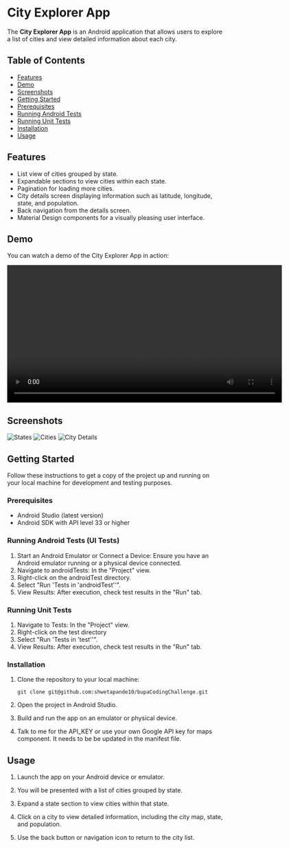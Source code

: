 # City Explorer App

The **City Explorer App** is an Android application that allows users to explore a list of cities and view detailed information about each city.

## Table of Contents

- [Features](#features)
- [Demo](#demo)
- [Screenshots](#screenshots)
- [Getting Started](#getting-started)
- [Prerequisites](#prerequisites)
- [Running Android Tests](#android-tests)
- [Running Unit Tests](#unit-tests)
- [Installation](#installation)
- [Usage](#usage)

## Features

- List view of cities grouped by state.
- Expandable sections to view cities within each state.
- Pagination for loading more cities.
- City details screen displaying information such as latitude, longitude, state, and population.
- Back navigation from the details screen.
- Material Design components for a visually pleasing user interface.

## Demo

You can watch a demo of the City Explorer App in action:

<video controls width="640">
  <source src="screenshots/demo.mp4" type="video/mp4">
  Your browser does not support the video tag.
</video>

## Screenshots

![States](screenshots/states.png)
![Cities](screenshots/cities.png)
![City Details](screenshots/citydetails.png)

## Getting Started

Follow these instructions to get a copy of the project up and running on your local machine for development and testing purposes.

### Prerequisites

- Android Studio (latest version)
- Android SDK with API level 33 or higher


### Running Android Tests (UI Tests)

1. Start an Android Emulator or Connect a Device: Ensure you have an Android emulator running or a physical device connected.
2. Navigate to androidTests: In the "Project" view. 
3. Right-click on the androidTest directory.
4. Select "Run 'Tests in 'androidTest''".
5. View Results: After execution, check test results in the "Run" tab.

### Running Unit Tests

1. Navigate to Tests: In the "Project" view.
2. Right-click on the test directory
3. Select "Run 'Tests in 'test''".
4. View Results: After execution, check test results in the "Run" tab.

### Installation

1. Clone the repository to your local machine:

   ```shell
   git clone git@github.com:shwetapande10/bupaCodingChallenge.git
   ```

2. Open the project in Android Studio.

3. Build and run the app on an emulator or physical device.

4. Talk to me for the API_KEY or use your own Google API key for maps component. It needs to be be updated in the manifest file.

## Usage

1. Launch the app on your Android device or emulator.

2. You will be presented with a list of cities grouped by state.

3. Expand a state section to view cities within that state.

4. Click on a city to view detailed information, including the city map, state, and population.

5. Use the back button or navigation icon to return to the city list.
